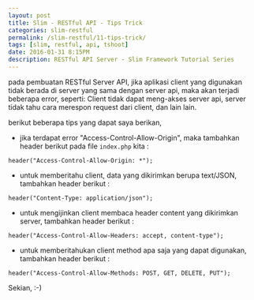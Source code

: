 ```yaml
---
layout: post
title: Slim - RESTful API - Tips Trick
categories: slim-restful
permalink: /slim-restful/11-tips-trick/
tags: [slim, restful, api, tshoot]
date: 2016-01-31 8:15PM
description: RESTful API Server - Slim Framework Tutorial Series
---
```



pada pembuatan RESTful Server API, jika aplikasi client yang digunakan tidak berada di server yang sama dengan server api, maka akan terjadi beberapa error, seperti: Client tidak dapat meng-akses server api, server tidak tahu cara merespon request dari client, dan lain lain.

berikut beberapa tips yang dapat saya berikan,

- jika terdapat error "Access-Control-Allow-Origin", maka tambahkan header berikut pada file `index.php` kita :

```
header("Access-Control-Allow-Origin: *");
```

- untuk memberitahu client, data yang dikirimkan berupa text/JSON, tambahkan header berikut :

```
header("Content-Type: application/json");
```

- untuk mengijinkan client membaca header content yang dikirimkan server, tambahkan header berikut :

```
header("Access-Control-Allow-Headers: accept, content-type");
```

- untuk memberitahukan client method apa saja yang dapat digunakan, tambahkan header berikut :

```
header("Access-Control-Allow-Methods: POST, GET, DELETE, PUT");
```

Sekian, :-)
